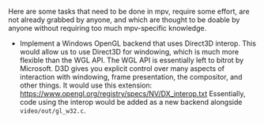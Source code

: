 Here are some tasks that need to be done in mpv, require some effort, are not already grabbed by anyone, and which are thought to be doable by anyone without requiring too much mpv-specific knowledge.

- Implement a Windows OpenGL backend that uses Direct3D interop. This would allow us to use Direct3D for windowing, which is much more flexible than the WGL API. The WGL API is essentially left to bitrot by Microsoft. D3D gives you explicit control over many aspects of interaction with windowing, frame presentation, the compositor, and other things. It would use this extension: https://www.opengl.org/registry/specs/NV/DX_interop.txt Essentially, code using the interop would be added as a new backend alongside ``video/out/gl_w32.c``.
